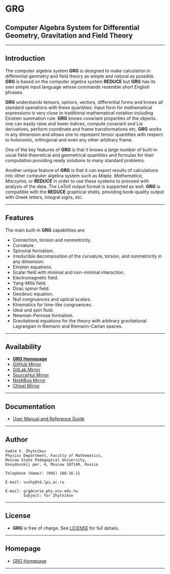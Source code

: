 # **GRG**

## Computer Algebra System for Differential Geometry, Gravitation and Field Theory

----

## Introduction

The computer algebra system **GRG** is designed to make calculation in differential geometry and field theory as simple and natural as possible. **GRG** is based on the computer algebra system **REDUCE** but **GRG** has its own simple input language whose commands resemble short English phrases.

**GRG** understands tensors, spinors, vectors, differential forms and knows all standard operations with these quantities. Input form for mathematical expressions is very close to traditional mathematical notation including Einstein summation rule. **GRG** knows covariant properties of the objects: one can easily raise and lower indices, compute covariant and Lie derivatives, perform coordinate and frame transformations etc. **GRG** works in any dimension and allows one to represent tensor quantities with respect to holonomic, orthogonal and even any other arbitrary frame.

One of the key features of **GRG** is that it knows a large number of built-in usual field-theoretical and geometrical quantities and formulas for their computation providing ready solutions to many standard problems.

Another unique feature of **GRG** is that it can export results of calculations into other computer algebra system such as *Maple*, *Mathematica*, *Macsyma*, or ***REDUCE*** in order to use these systems to proceed with analysis of the data. The *LaTeX* output format is supported as well. **GRG** is compatible with the **REDUCE** graphical shells, providing book-quality output with Greek letters, integral signs, etc.

----

## Features

The main built-in **GRG** capabilities are:

- Connection, torsion and nonmetricity.
- Curvature.
- Spinorial formalism.
- Irreducible decomposition of the curvature, torsion, and nonmetricity in any dimension.
- Einstein equations.
- Scalar field with minimal and non-minimal interaction.
- Electromagnetic field.
- Yang-Mills field.
- Dirac spinor field.
- Geodesic equation.
- Null congruences and optical scalars.
- Kinematics for time-like congruences.
- Ideal and spin fluid.
- Newman-Penrose formalism.
- Gravitational equations for the theory with arbitrary gravitational Lagrangian in Riemann and Riemann-Cartan spaces.

----

## Availability

- [**GRG Homepage**](https://reduce-algebra.sourceforge.io/grg32/grg32.php)
- [GitHub Mirror](https://github.com/reduce-algebra/grg/)
- [GitLab Mirror](https://gitlab.com/reduce-algebra/grg)
- [SourceHut Mirror](https://git.sr.ht/~trn/grg/)
- [NotABug Mirror](https://notabug.org/reduce-algebra/grg)
- [Chisel Mirror](https://chiselapp.com/user/reduce-algebra/repository/grg)

----

## Documentation

- [User Manual and Reference Guide](https://github.com/reduce-algebra/grg/tree/master/doc)

----

## Author

```text
Vadim V. Zhytnikov
Physics Department, Faculty of Mathematics,
Moscow State Pedagogical University,
Davydovskii per. 4, Moscow 107140, Russia

Telephone (Home): (095) 188-16-11

E-mail: vvzhy@td.lpi.ac.ru

E-mail: grg@curie.phy.ncu.edu.tw
        Subject: for Zhytnikov
```

----

## License

- **GRG** is free of charge. See [LICENSE](https://github.com/reduce-algebra/grg/blob/master/LICENSE) for full details.

----

## Homepage

- [GRG Homepage](https://reduce-algebra.sourceforge.io/grg32/grg32.php)

----
